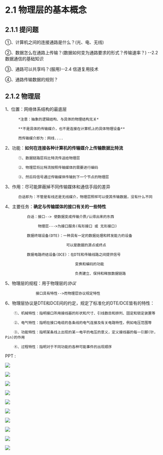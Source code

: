 # 2.1 物理层的基本概念

## 2.1.1 提问题
  ①、计算机之间的连接通路是什么？(光、电、无线)
  
  ②、数据怎么在通路上传输？(数据如何变为通路要求的形式？传输速率？) --2.2 数据通信的基础知识
  
  ③、通路可以共享吗？(服用)--2.4 信道复用技术
  
  ④、通路传输数据的规则？
  
## 2.1.2 物理层
 1、位置：网络体系结构的最底层

          *注意：抽象的逻辑结构、与具体的物理结构无关*

          **不是具体的传输媒介，也不是连接在计算机上的具体物理设备**

          而传输媒介即为：网线....
   
  2、功能：**如何在连接各种计算机的传输媒介上传输数据比特流**
         
          ①、数据链路层将比特流传送给物理层
          
          ②、物理层将比特流按照传输媒体的需要进行编码
          
          ③、然后将信号通过传输媒体传输到下一个节点的物理层
  
  3、作用：尽可能屏蔽掉不同传输媒体和通信手段的差异
          
          白话即为：不管是有线还是无线媒介，物理层照样可以使其传输数据，没有什么不同
  
  4、主要任务：**确定与传输媒体的接口有关的一些特性**
              
              白话：接口--> 使数据变成传输介质/认得出来的东西
                   
                   物理层--->为接口服务(有形接口 或 无形接口)
              
              数据终端设备(DTE)：一种具有一定的数据处理和转发能力的设备
                                
                                可以是数据的源点或终点
              
              数据电路终结设备(DCE)：在DTE和传输线路之间提供信号
                                    
                                    变换和编码的功能
                                    
                                    负责建立、保持和释放数据链路
              
  5、物理层的规程：用于物理层的*协议*
                  
                  接口具有特性-->而物理层协议规定特性
                  
  6、物理层协议是DTE和DCE间的约定，规定了标准化的DTE/DCE皆有的特性：
        
        ①、机械特性：指明接口所用接线器的形状和尺寸、引线数目和排列、固定和锁定装置等
        
        ②、电气特性：指明在接口电缆的各条线的电气连接及有关电路特性，例如电压范围等
        
        ③、功能特性：指明某条线上出现的某一电平的电压的意义，定义接线器的每一引脚(针，Pin)的作用
        
        ④、过程特性：指明对于不同功能的各种可能事件的出现顺序
  
  
  
  
  
  PPT :
  
![](https://github.com/Jason-xiang1111/computer-networks/blob/main/images/%E5%BE%AE%E4%BF%A1%E5%9B%BE%E7%89%87_20220918202228.jpg)

![](https://github.com/Jason-xiang1111/computer-networks/blob/main/images/%E5%BE%AE%E4%BF%A1%E5%9B%BE%E7%89%87_20220918202241.jpg)

![](https://github.com/Jason-xiang1111/computer-networks/blob/main/images/%E5%BE%AE%E4%BF%A1%E5%9B%BE%E7%89%87_20220918202246.jpg)

![](https://github.com/Jason-xiang1111/computer-networks/blob/main/images/%E5%BE%AE%E4%BF%A1%E5%9B%BE%E7%89%87_20220918202251.jpg)

![](https://github.com/Jason-xiang1111/computer-networks/blob/main/images/%E5%BE%AE%E4%BF%A1%E5%9B%BE%E7%89%87_20220918202254.jpg) 
 
![](https://github.com/Jason-xiang1111/computer-networks/blob/main/images/%E5%BE%AE%E4%BF%A1%E5%9B%BE%E7%89%87_20220918202258.jpg)
 
![](https://github.com/Jason-xiang1111/computer-networks/blob/main/images/%E5%BE%AE%E4%BF%A1%E5%9B%BE%E7%89%87_20220918202302.jpg)
 
![](https://github.com/Jason-xiang1111/computer-networks/blob/main/images/%E5%BE%AE%E4%BF%A1%E5%9B%BE%E7%89%87_20220918202305.jpg)

![](https://github.com/Jason-xiang1111/computer-networks/blob/main/images/%E5%BE%AE%E4%BF%A1%E5%9B%BE%E7%89%87_20220918202309.jpg)
 
![](https://github.com/Jason-xiang1111/computer-networks/blob/main/images/%E5%BE%AE%E4%BF%A1%E5%9B%BE%E7%89%87_20220918202312.jpg)
  
  
